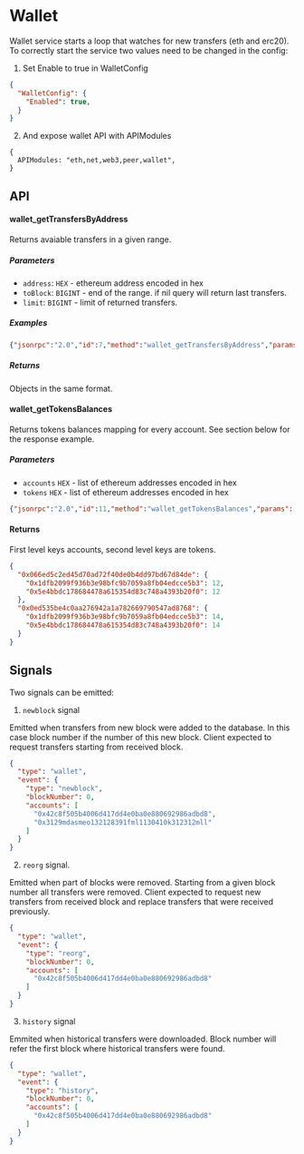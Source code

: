 Wallet
==========

Wallet service starts a loop that watches for new transfers (eth and erc20).
To correctly start the service two values need to be changed in the config:

1. Set Enable to true in WalletConfig

```json
{
  "WalletConfig": {
    "Enabled": true,
  }
}
```

2. And expose wallet API with APIModules

```
{
  APIModules: "eth,net,web3,peer,wallet",
}
```

API
----------

#### wallet_getTransfersByAddress

Returns avaiable transfers in a given range.

##### Parameters

- `address`: `HEX` - ethereum address encoded in hex
- `toBlock`: `BIGINT` - end of the range. if nil query will return last transfers.
- `limit`: `BIGINT` - limit of returned transfers.

##### Examples

```json
{"jsonrpc":"2.0","id":7,"method":"wallet_getTransfersByAddress","params":["0xb81a6845649fa8c042dfaceb3f7a684873406993","0x0","0x5"]}
```

##### Returns

Objects in the same format.

#### wallet_getTokensBalances

Returns tokens balances mapping for every account. See section below for the response example.

##### Parameters

- `accounts` `HEX` - list of ethereum addresses encoded in hex
- `tokens` `HEX` - list of ethereum addresses encoded in hex

```json
{"jsonrpc":"2.0","id":11,"method":"wallet_getTokensBalances","params":[["0x066ed5c2ed45d70ad72f40de0b4dd97bd67d84de", "0x0ed535be4c0aa276942a1a782669790547ad8768"], ["0x5e4bbdc178684478a615354d83c748a4393b20f0", "0x5e4bbdc178684478a615354d83c748a4393b20f0"]]}
```

#### Returns

First level keys accounts, second level keys are tokens.

```json
{
  "0x066ed5c2ed45d70ad72f40de0b4dd97bd67d84de": {
    "0x1dfb2099f936b3e98bfc9b7059a8fb04edcce5b3": 12,
    "0x5e4bbdc178684478a615354d83c748a4393b20f0": 12
  },
  "0x0ed535be4c0aa276942a1a782669790547ad8768": {
    "0x1dfb2099f936b3e98bfc9b7059a8fb04edcce5b3": 14,
    "0x5e4bbdc178684478a615354d83c748a4393b20f0": 14
  }
}
```

Signals
-------

Two signals can be emitted:

1. `newblock` signal

Emitted when transfers from new block were added to the database. In this case block number if the number of this new block.
Client expected to request transfers starting from received block.

```json
{
  "type": "wallet",
  "event": {
    "type": "newblock",
    "blockNumber": 0,
    "accounts": [
      "0x42c8f505b4006d417dd4e0ba0e880692986adbd8",
      "0x3129mdasmeo132128391fml1130410k312312mll"
    ]
  }
}
```

2. `reorg` signal.

Emitted when part of blocks were removed. Starting from a given block number all transfers were removed.
Client expected to request new transfers from received block and replace transfers that were received previously.

```json
{
  "type": "wallet",
  "event": {
    "type": "reorg",
    "blockNumber": 0,
    "accounts": [
      "0x42c8f505b4006d417dd4e0ba0e880692986adbd8"
    ]
  }
}
```

3. `history` signal

Emmited when historical transfers were downloaded. Block number will refer the first block where historical transfers
were found.

```json
{
  "type": "wallet",
  "event": {
    "type": "history",
    "blockNumber": 0,
    "accounts": [
      "0x42c8f505b4006d417dd4e0ba0e880692986adbd8"
    ]
  }
}
```
